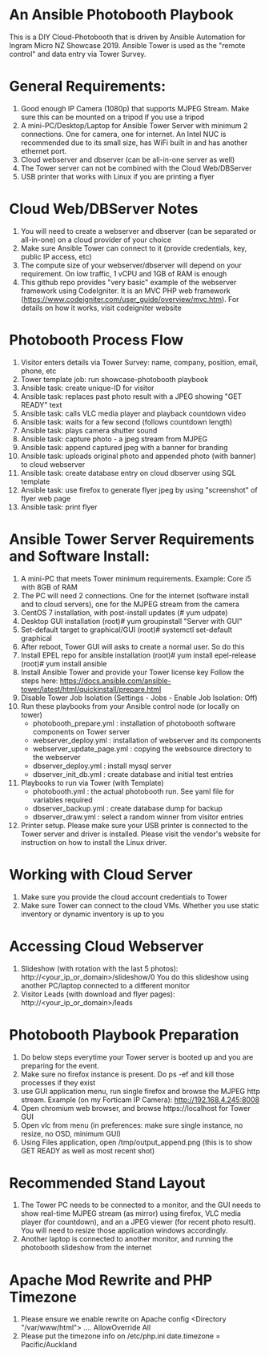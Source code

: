 # An Ansible Photobooth Playbook

This is a DIY Cloud-Photobooth that is driven by Ansible Automation for Ingram Micro NZ Showcase 2019.
Ansible Tower is used as the "remote control" and data entry via Tower Survey.

# General Requirements:
1. Good enough IP Camera (1080p) that supports MJPEG Stream. Make sure this can be mounted on a tripod if you use a tripod
2. A mini-PC/Desktop/Laptop for Ansible Tower Server with minimum 2 connections. One for camera, one for internet. An Intel NUC is recommended due to its small size, has WiFi built in and has another ethernet port.
3. Cloud webserver and dbserver (can be all-in-one server as well)
4. The Tower server can not be combined with the Cloud Web/DBServer
5. USB printer that works with Linux if you are printing a flyer

# Cloud Web/DBServer Notes
1. You will need to create a webserver and dbserver (can be separated or all-in-one) on a cloud provider of your choice
2. Make sure Ansible Tower can connect to it (provide credentials, key, public IP access, etc)
3. The compute size of your webserver/dbserver will depend on your requirement. On low traffic, 1 vCPU and 1GB of RAM is enough
4. This github repo provides "very basic" example of the webserver framework using CodeIgniter. It is an MVC PHP web framework (https://www.codeigniter.com/user_guide/overview/mvc.htm). For details on how it works, visit codeigniter website

# Photobooth Process Flow
1. Visitor enters details via Tower Survey: name, company, position, email, phone, etc
2. Tower template job: run showcase-photobooth playbook
3. Ansible task: create unique-ID for visitor
4. Ansible task: replaces past photo result with a JPEG showing "GET READY" text
5. Ansible task: calls VLC media player and playback countdown video
6. Ansible task: waits for a few second (follows countdown length)
7. Ansible task: plays camera shutter sound
8. Ansible task: capture photo - a jpeg stream from MJPEG
9. Ansible task: append captured jpeg with a banner for branding
10. Ansible task: uploads original photo and appended photo (with banner) to cloud webserver
11. Ansible task: create database entry on cloud dbserver using SQL template
12. Ansible task: use firefox to generate flyer jpeg by using "screenshot" of flyer web page
13. Ansible task: print flyer

# Ansible Tower Server Requirements and Software Install:
1. A mini-PC that meets Tower minimum requirements. Example: Core i5 with 8GB of RAM
2. The PC will need 2 connections. One for the internet (software install and to cloud servers), one for the MJPEG stream from the camera
3. CentOS 7 installation, with post-install updates (# yum udpate)
4. Desktop GUI installation
   (root)# yum groupinstall "Server with GUI"
5. Set-default target to graphical/GUI 
   (root)# systemctl set-default graphical
6. After reboot, Tower GUI will asks to create a normal user. So do this
7. Install EPEL repo for ansible installation
   (root)# yum install epel-release
   (root)# yum install ansible
8. Install Ansible Tower and provide your Tower license key
   Follow the steps here: https://docs.ansible.com/ansible-tower/latest/html/quickinstall/prepare.html
9. Disable Tower Job Isolation (Settings - Jobs - Enable Job Isolation: Off)
10. Run these playbooks from your Ansible control node (or locally on tower)
    - photobooth_prepare.yml : installation of photobooth software components on Tower server
    - webserver_deploy.yml : installation of webserver and its components
    - webserver_update_page.yml : copying the websource directory to the webserver
    - dbserver_deploy.yml : install mysql server
    - dbserver_init_db.yml : create database and initial test entries
11. Playbooks to run via Tower (with Template)
    - photobooth.yml : the actual photobooth run. See yaml file for variables required
    - dbserver_backup.yml : create database dump for backup
    - dbserver_draw.yml : select a random winner from visitor entries
12. Printer setup. Please make sure your USB printer is connected to the Tower server and driver is installed. Please visit the vendor's website for instruction on how to install the Linux driver.

# Working with Cloud Server
1. Make sure you provide the cloud account credentials to Tower
2. Make sure Tower can connect to the cloud VMs. Whether you use static inventory or dynamic inventory is up to you

# Accessing Cloud Webserver
1. Slideshow (with rotation with the last 5 photos): http://<your_ip_or_domain>/slideshow/0
   You do this slideshow using another PC/laptop connected to a different monitor
2. Visitor Leads (with download and flyer pages): http://<your_ip_or_domain>/leads

# Photobooth Playbook Preparation
1. Do below steps everytime your Tower server is booted up and you are preparing for the event.
2. Make sure no firefox instance is present. Do ps -ef and kill those processes if they exist
3. use GUI application menu, run single firefox and browse the MJPEG http stream. Example (on my Forticam IP Camera): http://192.168.4.245:8008
4. Open chromium web browser, and browse https://localhost for Tower GUI
5. Open vlc from menu (in preferences: make sure single instance, no resize, no OSD, minimum GUI)
6. Using Files application, open /tmp/output_append.png (this is to show GET READY as well as most recent shot)

# Recommended Stand Layout
1. The Tower PC needs to be connected to a monitor, and the GUI needs to show real-time MJPEG stream (as mirror) using firefox, VLC media player (for countdown), and an a JPEG viewer (for recent photo result). You will need to resize those application windows accordingly.
2. Another laptop is connected to another monitor, and running the photobooth slideshow from the internet

# Apache Mod Rewrite and PHP Timezone
1. Please ensure we enable rewrite on Apache config
<Directory "/var/www/html">
....
AllowOverride All
2. Please put the timezone info on /etc/php.ini
date.timezone = Pacific/Auckland